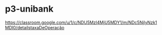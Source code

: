# p3-unibank

https://classroom.google.com/u/1/c/NDU5MzI4MjU5MDY1/m/NDc5NjIyNzk1MDI0/detailstaxaDeOperação